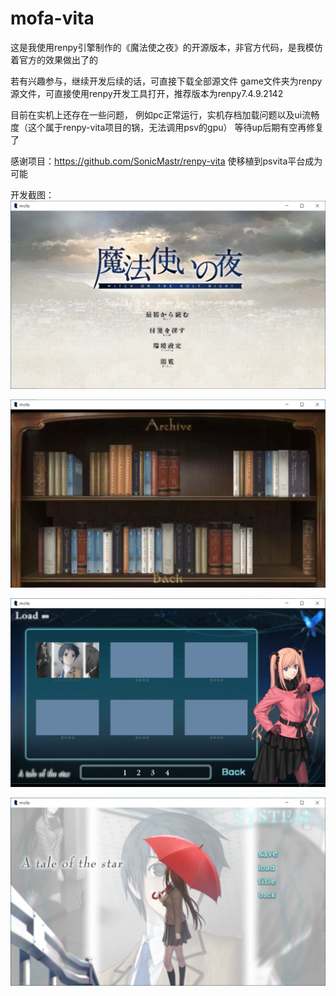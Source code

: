 # mofa-vita
这是我使用renpy引擎制作的《魔法使之夜》的开源版本，非官方代码，是我模仿着官方的效果做出了的

若有兴趣参与，继续开发后续的话，可直接下载全部源文件
game文件夹为renpy源文件，可直接使用renpy开发工具打开，推荐版本为renpy7.4.9.2142

目前在实机上还存在一些问题，
例如pc正常运行，实机存档加载问题以及ui流畅度（这个属于renpy-vita项目的锅，无法调用psv的gpu）
等待up后期有空再修复了

感谢项目：https://github.com/SonicMastr/renpy-vita 使移植到psvita平台成为可能

开发截图：
![image](https://github.com/qianmozhongheng/mofa-vita/blob/master/1.PNG)

![image](https://github.com/qianmozhongheng/mofa-vita/blob/master/2.PNG)

![image](https://github.com/qianmozhongheng/mofa-vita/blob/master/3.PNG)

![image](https://github.com/qianmozhongheng/mofa-vita/blob/master/4.PNG)
